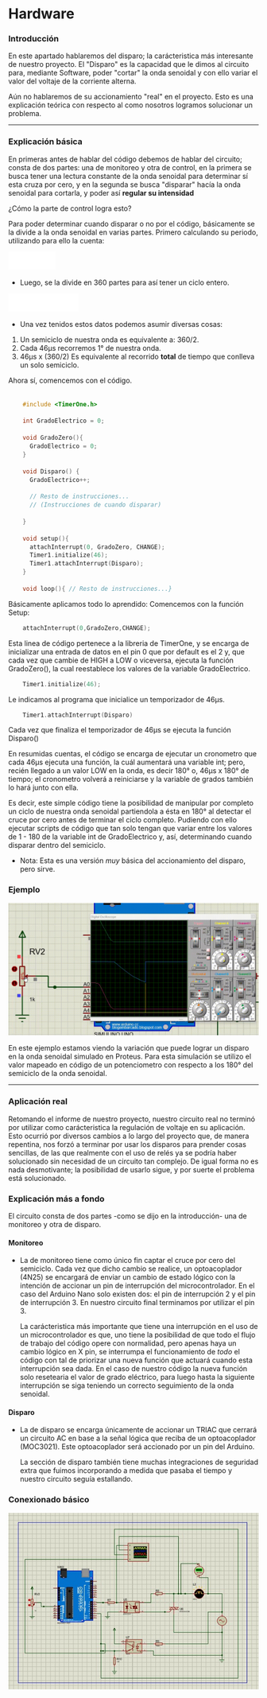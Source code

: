 # Hardware

### Introducción

En este apartado hablaremos del disparo; la carácteristica más interesante de nuestro proyecto. El "Disparo" es la capacidad que le dimos al circuito para, mediante Software, poder "cortar" la onda senoidal y con ello variar el valor del voltaje de la corriente alterna. 

Aún no hablaremos de su accionamiento "real" en el proyecto. Esto es una explicación teórica con respecto al como
nosotros logramos solucionar un problema.

---

### Explicación básica

En primeras antes de hablar del código debemos de hablar del circuito; consta de dos partes: una de monitoreo y otra de control, en la primera se busca tener una lectura constante de la onda senoidal para determinar sí esta cruza por cero, y en la segunda se busca "disparar" hacía la onda senoidal para cortarla, y poder así **regular su intensidad**

¿Cómo la parte de control logra esto?

Para poder determinar cuando disparar o no por el código, básicamente se la divide a la onda senoidal en varias partes.
Primero calculando su periodo, utilizando para ello la cuenta:

![Calculo Uno](../../static/img/CalculoUnoUno.png)

+ Luego, se la divide en 360 partes para así tener un ciclo entero.

![Calculo Dos](../../static/img/CalculoDosDos.png)

+ Una vez tenidos estos datos podemos asumir diversas cosas:

 1. Un semiciclo de nuestra onda es equivalente a: 360/2.
 2. Cada 46μs recorremos 1° de nuestra onda.
 3. 46μs x (360/2) Es equivalente al recorrido **total** de tiempo que conlleva un solo semiciclo.

Ahora sí, comencemos con el código. 

```cpp

    #include <TimerOne.h>
    
    int GradoElectrico = 0;
    
    void GradoZero(){
      GradoElectrico = 0;
    }

    void Disparo() {
      GradoElectrico++;

      // Resto de instrucciones...
      // (Instrucciones de cuando disparar)
      
    }
    
    void setup(){
      attachInterrupt(0, GradoZero, CHANGE);
      Timer1.initialize(46);
      Timer1.attachInterrupt(Disparo);
    }

    void loop(){ // Resto de instrucciones...}
```

Básicamente aplicamos todo lo aprendido: 
Comencemos con la función Setup:

```cpp
    attachInterrupt(0,GradoZero,CHANGE);
```
      
Esta linea de código pertenece a la libreria de TimerOne, y se encarga de inicializar una entrada de datos en el pin 0 que por default es el 2 y, que cada vez que cambie de HIGH a LOW o viceversa, ejecuta la función GradoZero(), la cual reestablece los valores de la variable GradoElectrico.

```cpp
    Timer1.initialize(46);
```
      
Le indicamos al programa que inicialice un temporizador de 46μs.

```cpp
    Timer1.attachInterrupt(Disparo)
```
          
Cada vez que finaliza el temporizador de 46μs se ejecuta la función Disparo()

En resumidas cuentas, el código se encarga de ejecutar un cronometro que cada 46μs ejecuta una función, la cuál aumentará una variable int; pero, recién llegado a un valor LOW en la onda, es decir 180° o, 46μs x 180° de tiempo; el cronometro volverá a reiniciarse y la variable de grados también lo hará junto con ella.


Es decir, este simple código tiene la posibilidad de manipular por completo un ciclo de nuestra onda senoidal partiendola a ésta en 180° al detectar el cruce por cero antes de terminar el ciclo completo. Pudiendo con ello ejecutar scripts de código que tan solo tengan que variar entre los valores de 1 - 180 de la variable int de GradoElectrico y, así, determinando cuando disparar dentro del semiciclo.

- Nota: Esta es una versión *muy* básica del accionamiento del disparo, pero sirve.

### Ejemplo

![Gif Simulación](../../blog/Ref/Video-Simulacion.gif)

En este ejemplo estamos viendo la variación que puede lograr un disparo en la onda senoidal simulado en Proteus.
Para esta simulación se utilizo el valor mapeado en código de un potenciometro con respecto a los 180° del semiciclo de la onda senoidal.

---

### Aplicación real

Retomando el informe de nuestro proyecto, nuestro circuito real no terminó por utilizar como carácteristica
la regulación de voltaje en su aplicación. Esto ocurrió por diversos cambios a lo largo del proyecto que, de manera repentina, nos forzó a terminar por usar los disparos para prender cosas sencillas, de las que realmente con el uso de 
relés ya se podría haber solucionado sin necesidad de un circuito tan complejo. De igual forma no es nada desmotivante; la posibilidad de usarlo sigue, y por suerte el problema está solucionado.

### Explicación más a fondo

El circuito consta de dos partes -como se dijo en la introducción- una de monitoreo y otra de disparo.

#### Monitoreo

+ La de monitoreo tiene como único fin captar el cruce por cero del semiciclo. Cada vez que dicho cambio se realice, 
un optoacoplador (4N25) se encargará de enviar un cambio de estado lógico con la intención de accionar un pin de interrupción del microcontrolador. En el caso del Arduino Nano solo existen dos: el pin de interrupción 2 y el pin de interrupción 3. En nuestro circuito final terminamos por utilizar el pin 3.

  La carácteristica más importante que tiene una interrupción en el uso de un microcontrolador es que, uno tiene la posibilidad de que todo el flujo de trabajo del código opere con normalidad, pero apenas haya un cambio lógico en X pin, se interrumpa el funcionamiento de *todo* el código con tal de priorizar una nueva función que actuará cuando esta interrupción sea dada. En el caso de nuestro código la nueva función solo resetearia el valor de grado eléctrico, para luego hasta la siguiente interrupción se siga teniendo un correcto seguimiento de la onda senoidal. 

#### Disparo

+ La de disparo se encarga únicamente de accionar un TRIAC que cerrará un circuito AC en base a la señal lógica que reciba de un optoacoplador (MOC3021). Este optoacoplador será accionado por un pin del Arduino.

    La sección de disparo también tiene muchas integraciones de seguridad extra que fuimos incorporando a medida que pasaba el tiempo y nuestro circuito seguía estallando.


### Conexionado básico

![Circuito básico](../../blog/Ref/Prototipo-Simulacion.jpeg)

